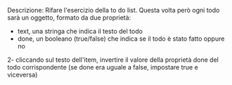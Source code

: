 Descrizione:
Rifare l'esercizio della to do list.
Questa volta però ogni todo sarà un oggetto, formato da due proprietà:
- text, una stringa che indica il testo del todo
- done, un booleano (true/false) che indica se il todo è stato fatto oppure no


<!-- MILESTONE 1
Stampare all'interno di una lista HTML un item per ogni to-do.
Se la proprietà done è uguale a true, visualizzare il testo del todo sbarrato. -->
<!-- MILESTONE 2
Visualizzare a fianco ad ogni item ha una "x": cliccando su di essa, il todo viene rimosso dalla lista. -->
<!-- MILESTONE 3
Predisporre un campo di input testuale e un pulsante "aggiungi": cliccando sul pulsante, il testo digitato viene letto e utilizzato per creare un nuovo todo, che quindi viene aggiunto alla lista dei todo esistenti. -->



<!-- Bonus:
1- oltre al click sul pulsante, intercettare anche il tasto ENTER per aggiungere il todo alla lista -->
2- cliccando sul testo dell'item, invertire il valore della proprietà done del todo corrispondente (se done era uguale a false, impostare true e viceversa)